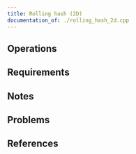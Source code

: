 ```yaml
---
title: Rolling hash (2D)
documentation_of: ./rolling_hash_2d.cpp
---
```


## Operations

## Requirements

## Notes

## Problems

## References
